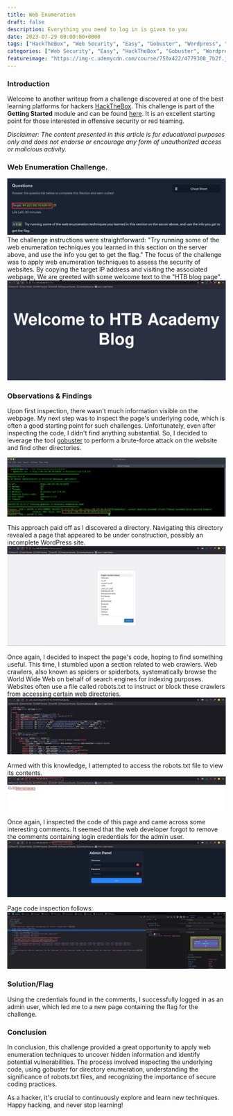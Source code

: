 ```yaml
---
title: Web Enumeration
draft: false
description: Everything you need to log in is given to you
date: 2023-07-29 00:00:00+0000
tags: ["HackTheBox", "Web Security", "Easy", "Gobuster", "Wordpress", "HTB"]
categories: ["Web Security", "Easy", "HackTheBox", "Gobuster", "Wordpress", "HTB"]
featureimage: "https://img-c.udemycdn.com/course/750x422/4779308_7b2f.jpg"
---
```


### Introduction
Welcome to another writeup from a challenge discovered at one of the best learning platforms for hackers [HackTheBox](https://academy.hackthebox.com/). This challenge is part of the **Getting Started** module and can be found [here](https://academy.hackthebox.com/course/preview/getting-started).  It is an excellent starting point for those interested in offensive security or red teaming.

_Disclaimer: The content presented in this article is for educational purposes only and does not endorse or encourage any form of unauthorized access or malicious activity._

### Web Enumeration Challenge.
![chall desc](/images/web-enumeration/WebEnumeration.jpg)
The challenge instructions were straightforward: "Try running some of the web enumeration techniques you learned in this section on the server above, and use the info you get to get the flag." The focus of the challenge was to apply web enumeration techniques to assess the security of websites. By copying the target IP address and visiting the associated webpage, We are greeted with some welcome text to the "HTB blog page".
![chall blog](/images/web-enumeration/WebEnumeration0.jpg)

### Observations & Findings

Upon first inspection, there wasn't much information visible on the webpage. My next step was to inspect the page's underlying code, which is often a good starting point for such challenges. Unfortunately, even after inspecting the code, I didn't find anything substantial. So, I decided to leverage the tool [gobuster](https://www.kali.org/tools/gobuster/) to perform a brute-force attack on the website and find other directories.

![Gobuster bruteforce](/images/web-enumeration/WebEnumeration1.jpg)

This approach paid off as I discovered a directory. Navigating this directory revealed a page that appeared to be under construction, possibly an incomplete WordPress site.
![Wordpress](/images/web-enumeration/WebEnumeration2.jpg)

Once again, I decided to inspect the page's code, hoping to find something useful. This time, I stumbled upon a section related to web crawlers. Web crawlers, also known as spiders or spiderbots, systematically browse the World Wide Web on behalf of search engines for indexing purposes. Websites often use a file called robots.txt to instruct or block these crawlers from accessing certain web directories.
![wordpress inspection](/images/web-enumeration/WebEnumeration3.jpg)

Armed with this knowledge, I attempted to access the robots.txt file to view its contents.
![robots.txt](/images/web-enumeration/WebEnumeration4.jpg)

Once again, I inspected the code of this page and came across some interesting comments. It seemed that the web developer forgot to remove the comments containing login credentials for the admin user.
![admin login](/images/web-enumeration/WebEnumeration5.jpg)

Page code inspection follows: 
![adminpage inspection](/images/web-enumeration/WebEnumeration6.jpg)

### Solution/Flag

Using the credentials found in the comments, I successfully logged in as an admin user, which led me to a new page containing the flag for the challenge.

### Conclusion

In conclusion, this challenge provided a great opportunity to apply web enumeration techniques to uncover hidden information and identify potential vulnerabilities. The process involved inspecting the underlying code, using gobuster for directory enumeration, understanding the significance of robots.txt files, and recognizing the importance of secure coding practices.

As a hacker, it's crucial to continuously explore and learn new techniques. Happy hacking, and never stop learning!
